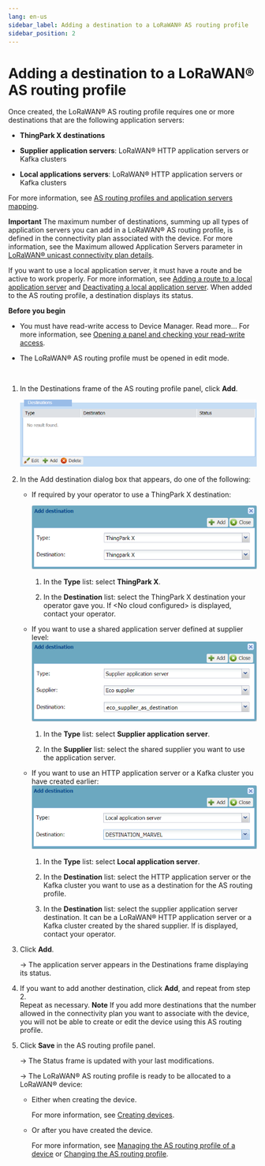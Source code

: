 ```yaml
---
lang: en-us
sidebar_label: Adding a destination to a LoRaWAN® AS routing profile
sidebar_position: 2
---
```


# Adding a destination to a LoRaWAN® AS routing profile

Once created, the LoRaWAN® AS routing profile requires one or more
destinations that are the following application servers:

- **ThingPark X destinations**

- **Supplier application servers**: LoRaWAN® HTTP application servers or
  Kafka clusters

- **Local applications servers**: LoRaWAN® HTTP application servers or
  Kafka clusters

For more information, see [AS routing profiles and application servers mapping](index.md#as-routing-profiles-and-application-servers-mapping).

**Important** The maximum number of destinations, summing up all types
of application servers you can add in a LoRaWAN® AS routing profile, is
defined in the connectivity plan associated with the device. For more
information, see the Maximum allowed Application
Servers parameter in [LoRaWAN® unicast connectivity plan details](../../device-manager-user-guide/reference-information.md#lorawan-unicast-connectivity-plan-details).

If you want to use a local application server, it must have a route and
be active to work properly. For more information, see [Adding a route to a local application server](../manage-local-application-servers/adding-a-route-to-a-local-application-server/index.md)
and [Deactivating a local application server](../manage-local-application-servers/deactivate-local-application-server).
When added to the AS routing profile, a destination displays its status.

**Before you begin**

- You must have read-write access to Device Manager. Read more\... For
  more information, see [Opening a panel and checking your read-write   access](../use-interface.md#opening-a-panel-and-checking-your-read-write-access).

- The LoRaWAN® AS routing profile must be opened in edit mode.

 

1.  In the Destinations frame of the AS routing profile panel, click
    **Add**.

    ![](./_images/adding-a-destination-to-a.png)

2.  In the Add destination dialog box that appears, do one of the
    following:

    - If required by your operator to use a ThingPark X destination:

      ![](../_images/adding-a-destination-to-a-1.png)

      1.  In the **Type** list: select **ThingPark X**.

      2.  In the **Destination** list: select the ThingPark X
          destination your operator gave you. If \<No cloud configured\> is
          displayed, contact your operator.

    - If you want to use a shared application server defined at supplier
      level:
      ![](./_images/adding-a-destination-to-a-2.png)
      1.  In the **Type** list: select **Supplier application server**.

      2.  In the **Supplier** list: select the shared supplier you want
          to use the application server.

    - If you want to use an HTTP application server or a Kafka cluster
      you have created earlier:
      ![](../_images/adding-a-destination-to-a-3.png)

      1.  In the **Type** list: select **Local application server**.

      2.  In the **Destination** list: select the HTTP application
          server or the Kafka cluster you want to use as a destination
          for the AS routing profile.

      3.  In the **Destination** list: select the supplier application
          server destination. It can be a LoRaWAN® HTTP application
          server or a Kafka cluster created by the shared supplier. If is displayed,
          contact your operator.

3.  Click **Add**.

    -\> The application server appears in the Destinations frame
    displaying its status.

4.  If you want to add another destination, click **Add**, and repeat
    from step 2.  
    Repeat as necessary. **Note** If you add more destinations that the
    number allowed in the connectivity plan you want to associate with
    the device, you will not be able to create or edit the device using
    this AS routing profile.

5.  Click **Save** in the AS routing profile panel.

    -\> The Status frame is updated with your last modifications.

    -\> The LoRaWAN® AS routing profile is ready to be allocated to a
    LoRaWAN® device:

    - Either when creating the device.

      For more information, see [Creating       devices](../create-devices/index.md).

    - Or after you have created the device.

      For more information, see [Managing the AS routing profile of a       device](../manage-device-network/manage-as-routing-profile-device)
      or [Changing the AS routing       profile](../manage-device-network/manage-as-routing-profile-device.md#changing-the-as-routing-profile).
